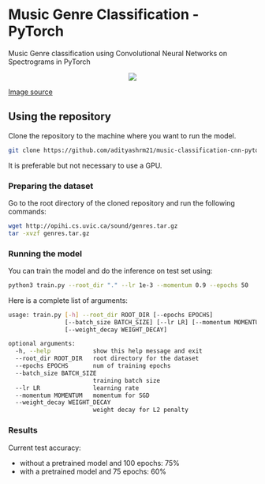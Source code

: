 # Music Genre Classification - PyTorch
Music Genre classification using Convolutional Neural Networks on Spectrograms in PyTorch

<center><img src = "http://tommymullaney.com/img/cnn-diagram.png"></center>

[Image source](http://tommymullaney.com/img/cnn-diagram.png)

## Using the repository

Clone the repository to the machine where you want to run the model.

```bash
git clone https://github.com/adityashrm21/music-classification-cnn-pytorch.git
```
It is preferable but not necessary to use a GPU.

### Preparing the dataset

Go to the root directory of the cloned repository and run the following commands:

```bash
wget http://opihi.cs.uvic.ca/sound/genres.tar.gz
tar -xvzf genres.tar.gz
```

### Running the model

You can train the model and do the inference on test set using:

```bash
python3 train.py --root_dir "." --lr 1e-3 --momentum 0.9 --epochs 50
```
Here is a complete list of arguments:

```bash
usage: train.py [-h] --root_dir ROOT_DIR [--epochs EPOCHS]
                [--batch_size BATCH_SIZE] [--lr LR] [--momentum MOMENTUM]
                [--weight_decay WEIGHT_DECAY]

optional arguments:
  -h, --help            show this help message and exit
  --root_dir ROOT_DIR   root directory for the dataset
  --epochs EPOCHS       num of training epochs
  --batch_size BATCH_SIZE
                        training batch size
  --lr LR               learning rate
  --momentum MOMENTUM   momentum for SGD
  --weight_decay WEIGHT_DECAY
                        weight decay for L2 penalty
```

### Results

Current test accuracy:
- without a pretrained model and 100 epochs: 75%
- with a pretrained model and 75 epochs: 60%
